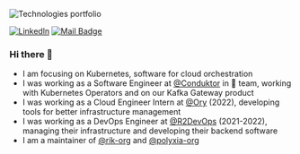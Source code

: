 ![Technologies portfolio](https://user-images.githubusercontent.com/23573685/224552695-b17c0b38-58f8-4c07-a8dc-5d90d9d9b8ce.png)

[![Linkedln](https://img.shields.io/badge/LinkedIn-0077B5?style=flat-square&logo=linkedin&logoColor=white)](https://www.linkedin.com/in/alexandre-burgoni/)
[![Mail Badge](https://img.shields.io/badge/-ProtonMail-505264?style=flat-square&logo=ProtonMail&logoColor=white&link=mailto:sayhello.zmvqk@aleeas.com)](mailto:sayhello.zmvqk@aleeas.com)



### Hi there 👋

<!--
**AlexandreBrg/AlexandreBrg** is a ✨ _special_ ✨ repository because its `README.md` (this file) appears on your GitHub profile.

Here are some ideas to get you started:

- 🔭 I’m currently working on ...
- 🌱 I’m currently learning ...
- 👯 I’m looking to collaborate on ...
- 🤔 I’m looking for help with ...
- 💬 Ask me about ...
- 📫 How to reach me: ...
- 😄 Pronouns: ...
- ⚡ Fun fact: ...
-->

* I am focusing on Kubernetes, software for cloud orchestration
* I was working as a Software Engineer at [@Conduktor](https://github.com/conduktor) in 🦀 team, working with Kubernetes Operators and on our Kafka Gateway product
* I was working as a Cloud Engineer Intern at [@Ory](https://github.com/ory) (2022), developing tools for better infrastructure management
* I was working as a DevOps Engineer at [@R2DevOps](https://r2devops.io/) (2021-2022), managing their infrastructure and developing their backend software
* I am a maintainer of [@rik-org](https://github.com/rik-org/rik) and [@polyxia-org](https://github.com/polyxia-org/)

